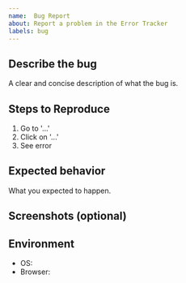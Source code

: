```yaml
---
name:  Bug Report
about: Report a problem in the Error Tracker
labels: bug
---
```


## Describe the bug
A clear and concise description of what the bug is.

## Steps to Reproduce
1. Go to '...'
2. Click on '...'
3. See error

## Expected behavior
What you expected to happen.

## Screenshots (optional)

## Environment
- OS:
- Browser:
